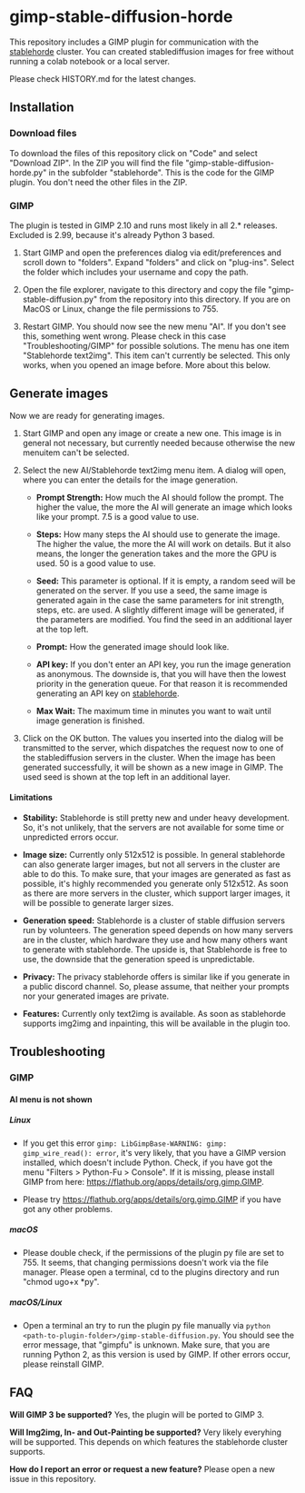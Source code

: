 # gimp-stable-diffusion-horde

This repository includes a GIMP plugin for communication with the [stablehorde](https://stablehorde.net) cluster. You can created stablediffusion images for free without running a colab notebook or a local server.

Please check HISTORY.md for the latest changes. 

## Installation
### Download files

To download the files of this repository click on "Code" and select "Download ZIP". In the ZIP you will find the file "gimp-stable-diffusion-horde.py" in the subfolder "stablehorde". This is the code for the GIMP plugin. You don't need the other files in the ZIP.

### GIMP

The plugin is tested in GIMP 2.10 and runs most likely in all 2.* releases. Excluded is 2.99, because it's already Python 3 based.

1. Start GIMP and open the preferences dialog via edit/preferences and scroll down to "folders". Expand "folders" and click on "plug-ins". Select the folder which includes your username and copy the path. 

2. Open the file explorer, navigate to this directory and copy the file "gimp-stable-diffusion.py" from the repository into this directory. If you are on MacOS or Linux, change the file permissions to 755.

3. Restart GIMP. You should now see the new menu "AI". If you don't see this, something went wrong. Please check in this case "Troubleshooting/GIMP" for possible solutions. The menu has one item "Stablehorde text2img". This item can't currently be selected. This only works, when you opened an image before. More about this below.

## Generate images
Now we are ready for generating images.

1. Start GIMP and open any image or create a new one. This image is in general not necessary, but currently needed because otherwise the new menuitem can't be selected.

2. Select the new AI/Stablehorde text2img menu item. A dialog will open, where you can enter the details for the image generation.

   - **Prompt Strength:** How much the AI should follow the prompt. The higher the value, the more the AI will generate an image which looks like your prompt. 7.5 is a good value to use.

   - **Steps:** How many steps the AI should use to generate the image. The higher the value, the more the AI will work on details. But it also means, the longer the generation takes and the more the GPU is used. 50 is a good value to use.

   - **Seed:** This parameter is optional. If it is empty, a random seed will be generated on the server. If you use a seed, the same image is generated again in the case the same parameters for init strength, steps, etc. are used. A slightly different image will be generated, if the parameters are modified. You find the seed in an additional layer at the top left. 

   - **Prompt:** How the generated image should look like.

   - **API key:** If you don't enter an API key, you run the image generation as anonymous. The downside is, that you will have then the lowest priority in the generation queue. For that reason it is recommended generating an API key on [stablehorde](https://stablehorde.net).

   - **Max Wait:** The maximum time in minutes you want to wait until image generation is finished.

3. Click on the OK button. The values you inserted into the dialog will be transmitted to the server, which dispatches the request now to one of the stablediffusion servers in the cluster. When the image has been generated successfully, it will be shown as a new image in GIMP. The used seed is shown at the top left in an additional layer.

#### Limitations
   - **Stability:** Stablehorde is still pretty new and under heavy development. So, it's not unlikely, that the servers are not available for some time or unpredicted errors occur.

   - **Image size:** Currently only 512x512 is possible. In general stablehorde can also generate larger images, but not all servers in the cluster are able to do this. To make sure, that your images are generated as fast as possible, it's highly recommended you generate only 512x512. As soon as there are more servers in the cluster, which support larger images, it will be possible to generate larger sizes.

   - **Generation speed:** Stablehorde is a cluster of stable diffusion servers run by volunteers. The generation speed depends on how many servers are in the cluster, which hardware they use and how many others want to generate with stablehorde. The upside is, that Stablehorde is free to use, the downside that the generation speed is unpredictable.

   - **Privacy:** The privacy stablehorde offers is similar like if you generate in a public discord channel. So, please assume, that neither your prompts nor your generated images are private.
   
   - **Features:** Currently only text2img is available. As soon as stablehorde supports img2img and inpainting, this will be available in the plugin too.

## Troubleshooting
### GIMP
#### AI menu is not shown
##### Linux
   - If you get this error ```gimp: LibGimpBase-WARNING: gimp: gimp_wire_read(): error```, it's very likely, that you have a GIMP version installed, which doesn't include Python. Check, if you have got the menu "Filters > Python-Fu > Console". If it is missing, please install GIMP from here: https://flathub.org/apps/details/org.gimp.GIMP.
  
  - Please try https://flathub.org/apps/details/org.gimp.GIMP if you have got any other problems.

##### macOS
   - Please double check, if the permissions of the plugin py file are set to 755. It seems, that changing permissions doesn't work via the file manager. Please open a terminal, cd to the plugins directory and run "chmod ugo+x *py".
   
##### macOS/Linux
   - Open a terminal an try to run the plugin py file manually via ```python <path-to-plugin-folder>/gimp-stable-diffusion.py```. You should see the error message, that "gimpfu" is unknown. Make sure, that you are running Python 2, as this version is used by GIMP. If other errors occur, please reinstall GIMP.

## FAQ

**Will GIMP 3 be supported?** Yes, the plugin will be ported to GIMP 3.

**Will Img2img, In- and Out-Painting be supported?** Very likely everyhing will be supported. This depends on which features the stablehorde cluster supports.

**How do I report an error or request a new feature?** Please open a new issue in this repository.


